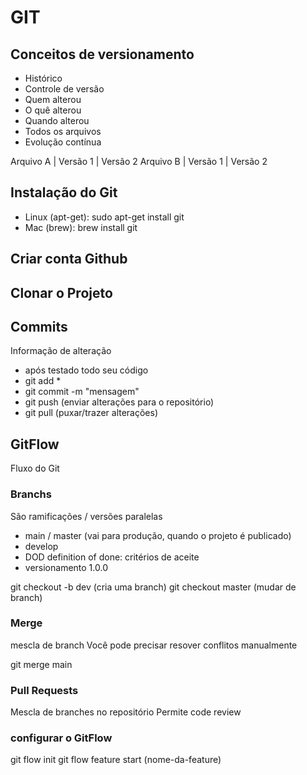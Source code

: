 # GIT
## Conceitos de versionamento
 - Histórico
 - Controle de versão
 - Quem alterou
 - O quê alterou 
 - Quando alterou 
 - Todos os arquivos
 - Evolução contínua

 Arquivo A | Versão 1 | Versão 2
 Arquivo B | Versão 1 | Versão 2

 ## Instalação do Git

  - Linux (apt-get): sudo apt-get install git
  - Mac (brew): brew install git

 ## Criar conta Github

 ## Clonar o Projeto

 ## Commits
 Informação de alteração
  - após testado todo seu código
  - git add *
  - git commit -m "mensagem"
  - git push (enviar alterações para o repositório)
  - git pull (puxar/trazer alterações)

 ## GitFlow
 Fluxo do Git

### Branchs
São ramificações / versões paralelas

 - main / master (vai para produção, quando o projeto é publicado)
 - develop
 - DOD definition of done: critérios de aceite
 - versionamento 1.0.0

 git checkout -b dev (cria uma branch)
 git checkout master (mudar de branch)

### Merge
mescla de branch
Você pode precisar resover conflitos manualmente

git merge main

### Pull Requests
Mescla de branches no repositório
Permite code review

### configurar o GitFlow
git flow init
git flow feature start (nome-da-feature)
